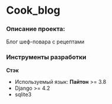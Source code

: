 # Cook_blog<br>


### Описание проекта:
Блог шеф-повара с рецептами


### Инструменты разработки

**Стэк**
- Используемый язык: __Пайтон__ >= 3.8
- Django >= 4.2
- sqlite3

